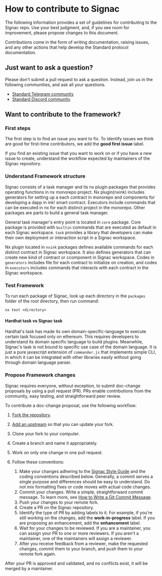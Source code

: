 # How to contribute to Signac

The following information provides a set of guidelines for contributing to the Signac repo. Use your best judgment, and, if you see room for improvement, please propose changes to this document.

Contributions come in the form of writing documentation, raising issues, and any other actions that help develop the Standard protocol documentation.

## Just want to ask a question?

Please don't submit a pull request to ask a question. Instead, join us in the following communities, and ask all your questions.

- [Standard Telegram community](https://t.me/standard_protocol)
- [Standard Discord community](https://discord.gg/qw9PZEavCC)


## Want to contribute to the framework?

### First steps

The first step is to find an issue you want to fix. To identify issues we think are good for first-time contributors, we add the **good first issue** label.

If you find an existing issue that you want to work on or if you have a new issue to create, understand the workflow expected by maintainers of the Signac repository.

### Understand Framework structure

Signac consists of a task manager and its nx plugin packages that provides operating functions in nx monorepo project. Nx plugin(nxink) includes generators for setting up a each contract in monorepo and components for developing a dapp in ink! smart contract. Executors include commands that can be executed in nx for each distinct project in the monorepo. Other packages are parts to build a general task manager.

General task manager's entry point is located in `core` package. Core package is provided with `builtin` commands that are executed as default in each Signac workspace. `task` provides a library that developers can make their own deployment or interaction script in a Signac workspace.

Nx plugin located in `nxink` packages defines available commands for each distinct contract in Signac workspace. It also defines generators that can create new kind of contract or ccomponent in Signac workspace. Codes in `generators` includes file for each contract to initialize on creation, and codes in `executors` includes commands that interacts with each contract in the Signac workspace.

### Test Framework

To run each package of Signac, look up each directory in the `packages` folder of the root directory, then run command:

```
nx test <directory>
```

#### Hardhat task vs Signac task

Hardhat's task has made its own domain-specific-language to execute certain task focused only on ethereum. This requires developers to understand its domain specific language to build plugins. Meanwhile, Signac's task is not bound to specific use case of the domain language. It is just a pure javascript extension of `commander.js` that implements simple CLI, in which it can be integrated with other libraries easily without going through domain language parser. 

### Propose Framework changes

Signac requires everyone, without exception, to submit doc-change proposals by using a pull request (PR). PRs enable contributions from the community, easy testing, and straightforward peer review.

To contribute a doc-change proposal, use the following workflow:

1. [Fork the repository](https://github.com/standardweb3/docs).
2. [Add an upstream](https://docs.github.com/en/github/collaborating-with-pull-requests/working-with-forks/syncing-a-fork) so that you can update your fork.
3. Clone your fork to your computer.
4. Create a branch and name it appropriately.
5. Work on only one change in one pull request.
6. Follow these conventions:

    1. Make your changes adhering to the [Signac Style Guide](STYLE-GUIDE.md) and the coding conventions described below. Generally, a commit serves a single purpose and differences should be easy to understand. Do not mix formatting fixes or code moves with actual code changes.
    2. Commit your changes. Write a simple, straightforward commit message. To learn more, see [How to Write a Git Commit Message](https://chris.beams.io/posts/git-commit/).
    3. Push your changes to your remote fork.
    4. Create a PR on the Signac repository.
    5. Identify the type of PR by adding labels to it. For example, if you're still working on the changes, add the **work-in-progress** label. If you are proposing an enhancement, add the **enhancement** label.
    6. Wait for your changes to be reviewed. If you are a maintainer, you can assign your PR to one or more reviewers. If you aren't a maintainer, one of the maintainers will assign a reviewer.
    7. After you receive feedback from a reviewer, make the requested changes, commit them to your branch, and push them to your remote fork again.

After your PR is approved and validated, and no conflicts exist, it will be merged by a maintainer.
